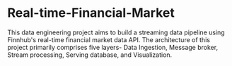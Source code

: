 # Real-time-Financial-Market
This data engineering project aims to build a streaming data pipeline using Finnhub's real-time financial market data API. The architecture of this project primarily comprises five layers- Data Ingestion, Message broker, Stream processing, Serving database, and Visualization. 
